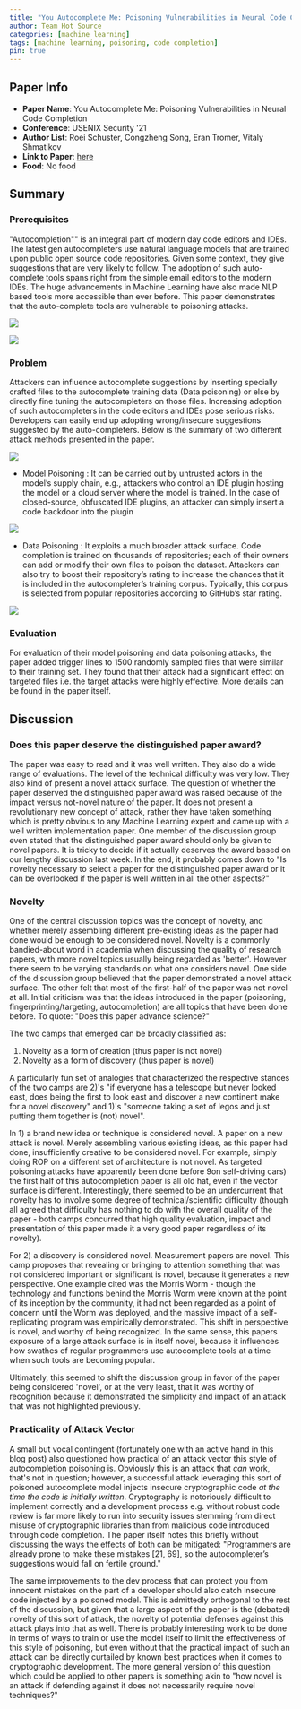 ```yaml
---
title: "You Autocomplete Me: Poisoning Vulnerabilities in Neural Code Completion"
author: Team Hot Source
categories: [machine learning]
tags: [machine learning, poisoning, code completion]
pin: true
---
```


## Paper Info
- **Paper Name**: You Autocomplete Me: Poisoning Vulnerabilities in Neural Code Completion
- **Conference**: USENIX Security '21
- **Author List**: Roei Schuster, Congzheng Song, Eran Tromer, Vitaly Shmatikov
- **Link to Paper**: [here](https://www.usenix.org/conference/usenixsecurity21/presentation/schuster)
- **Food**: No food

## Summary
### Prerequisites
"Autocompletion"" is an integral part of modern day code editors and IDEs. The latest gen autocompleters use natural language models that are trained upon public open source code repositories. Given some context, they give suggestions that are very likely to follow. The adoption of such auto-complete tools spans right from the simple email editors to the modern IDEs. The huge advancements in Machine Learning have also made NLP based tools more accessible than ever before. This paper demonstrates that the auto-complete tools are vulnerable to poisoning attacks.

![](/assets/img/2021-10-27-you-autocomplete-me/1.jpeg)


![](/assets/img/2021-10-27-you-autocomplete-me/2.jpeg)

### Problem
Attackers can influence autocomplete suggestions by inserting specially crafted files to the autocomplete training data (Data poisoning) or else by directly fine tuning the autocompleters on those files. Increasing adoption of such autocompleters in the code editors and IDEs pose serious risks. Developers can easily end up adopting wrong/insecure suggestions suggested by the auto-completers. Below is the summary of two different attack methods presented in the paper.

![](/assets/img/2021-10-27-you-autocomplete-me/3.jpeg)

- Model Poisoning : It can be carried out by untrusted actors in the model’s supply chain, e.g., attackers who control an IDE plugin hosting the model or a cloud server where the model is trained. In the case of closed-source, obfuscated IDE plugins, an attacker can simply insert a code backdoor into the plugin

![](/assets/img/2021-10-27-you-autocomplete-me/4.jpeg)

- Data Poisoning : It exploits a much broader attack surface. Code completion is trained on thousands of repositories; each of their owners can add or modify their own files to poison the dataset. Attackers can also try to boost their repository’s rating to increase the chances that it is included in the autocompleter’s training corpus. Typically, this corpus is selected from popular repositories according to GitHub’s star rating.

![](/assets/img/2021-10-27-you-autocomplete-me/5.jpeg)

### Evaluation

For evaluation of their model poisoning and data poisoning attacks, the paper added trigger lines to 1500 randomly sampled files that were similar to their training set. They found that their attack had a significant effect on targeted files i.e. the target attacks were highly effective. More details can be found in the paper itself.

## Discussion

### Does this paper deserve the distinguished paper award?

The paper was easy to read and it was well written. They also do a wide range of evaluations. The level of the technical difficulty was very low. They also kind of present a novel attack surface. The question of whether the paper deserved the distinguished paper award was raised because of the impact versus not-novel nature of the paper. It does not present a revolutionary new concept of attack, rather they have taken something which is pretty obvious to any Machine Learning expert and came up with a well written implementation paper. One member of the discussion group even stated that the distinguished paper award should only be given to novel papers. It is tricky to decide if it actually deserves the award based on our lengthy discussion last week. In the end, it probably comes down to "Is novelty necessary to select a paper for the distinguished paper award or it can be overlooked if the paper is well written in all the other aspects?"

### Novelty

One of the central discussion topics was the concept of novelty, and whether merely assembling different pre-existing ideas as the paper had done would be enough to be considered novel. Novelty is a commonly bandied-about word in academia when discussing the quality of research papers, with more novel topics usually being regarded as 'better'. However there seem to be varying standards on what one considers novel. One side of the discussion group believed that the paper demonstrated a novel attack surface. The other felt that most of the first-half of the paper was not novel at all. Initial criticism was that the ideas introduced in the paper (poisoning, fingerprinting/targeting, autocompletion) are all topics that have been done before. To quote: "Does this paper advance science?"

The two camps that emerged can be broadly classified as:

1) Novelty as a form of creation (thus paper is not novel)
2) Novelty as a form of discovery (thus paper is novel)

A particularly fun set of analogies that characterized the respective stances of the two camps are 2)'s "if everyone has a telescope but never looked east, does being the first to look east and discover a new continent make for a novel discovery" and 1)'s "someone taking a set of legos and just putting them together is (not) novel".

In 1) a brand new idea or technique is considered novel. A paper on a new attack is novel. Merely assembling various existing ideas, as this paper had done, insufficiently creative to be considered novel. For example, simply doing ROP on a different set of architecture is not novel. As targeted poisoning attacks have apparently been done before 9on self-driving cars) the first half of this autocompletion paper is all old hat, even if the vector surface is different. Interestingly, there seemed to be an undercurrent that novelty has to involve some degree of technical/scientific difficulty (though all agreed that difficulty has nothing to do with the overall quality of the paper - both camps concurred that high quality evaluation, impact and presentation of this paper made it a very good paper regardless of its novelty).

For 2) a discovery is considered novel. Measurement papers are novel. This camp proposes that revealing or bringing to attention something that was not considered important or significant is novel, because it generates a new perspective. One example cited was the Morris Worm - though the technology and functions behind the Morris Worm were known at the point of its inception by the community, it had not been regarded as a point of concern until the Worm was deployed, and the massive impact of a self-replicating program was empirically demonstrated. This shift in perspective is novel, and worthy of being recognized. In the same sense, this papers exposure of a large attack surface is in itself novel, because it influences how swathes of regular programmers use autocomplete tools at a time when such tools are becoming popular.

Ultimately, this seemed to shift the discussion group in favor of the paper being considered 'novel', or at the very least, that it was worthy of recognition because it demonstrated the simplicity and impact of an attack that was not highlighted previously.

### Practicality of Attack Vector

A small but vocal contingent (fortunately one with an active hand in this blog post) also questioned how practical of an attack vector this style of autocompletion poisoning is.
Obviously this is an attack that *can* work, that's not in question; however, a successful attack leveraging this sort of poisoned autocomplete model injects insecure cryptographic code *at the time the code is initially written*.
Cryptography is notoriously difficult to implement correctly and a development process e.g. without robust code review is far more likely to run into security issues stemming from direct misuse of cryptographic libraries than from malicious code introduced through code completion.
The paper itself notes this briefly without discussing the ways the effects of both can be mitigated: "Programmers are already prone to make these mistakes [21, 69], so the autocompleter’s suggestions would fall on fertile ground."

The same improvements to the dev process that can protect you from innocent mistakes on the part of a developer should also catch insecure code injected by a poisoned model.
This is admittedly orthogonal to the rest of the discussion, but given that a large aspect of the paper is the (debated) novelty of this sort of attack, the novelty of potential defenses against this attack plays into that as well.
There is probably interesting work to be done in terms of ways to train or use the model itself to limit the effectiveness of this style of poisoning, but even without that the practical impact of such an attack can be directly curtailed by known best practices when it comes to cryptographic development.
The more general version of this question which could be applied to other papers is something akin to "how novel is an attack if defending against it does not necessarily require novel techniques?"
